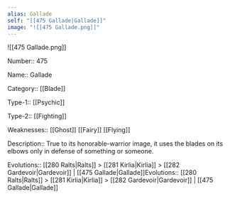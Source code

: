 ```yaml
---
alias: Gallade
self: "[[475 Gallade|Gallade]]"
image: "![[475 Gallade.png]]"
---
```


![[475 Gallade.png]]


Number:: 475

Name:: Gallade

Category:: [[Blade]]

Type-1:: [[Psychic]]

Type-2:: [[Fighting]]

Weaknesses:: [[Ghost]] [[Fairy]] [[Flying]]

Description:: True to its honorable-warrior image, it uses the blades on its elbows only in defense of something or someone.

Evolutions:: [[280 Ralts|Ralts]] > [[281 Kirlia|Kirlia]] > [[282 Gardevoir|Gardevoir]] | [[475 Gallade|Gallade]]Evolutions:: [[280 Ralts|Ralts]] > [[281 Kirlia|Kirlia]] > [[282 Gardevoir|Gardevoir]] | [[475 Gallade|Gallade]]